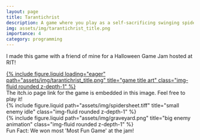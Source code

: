 ```yaml
---
layout: page
title: Tarantichrist
description: A game where you play as a self-sacrificing swinging spider!
img: assets/img/tarantichrist_title.png
importance: 4
category: programming
---
```


I made this game with a friend of mine for a Halloween Game Jam hosted at RIT! 

<div class="row">
    <div class="col-sm mt-3 mt-md-0">
        <a href='https://khrindour.itch.io/tarantichrist'>
            {% include figure.liquid loading="eager" path="assets/img/tarantichrist_title.png" title="game title art" class="img-fluid rounded z-depth-1" %}
        </a>
    </div>
</div>
<div class="caption">
    The itch.io page link for the game is embedded in this image. Feel free to play it!
</div>

<div class="row justify-content-sm-center">
    <div class="col-sm mt-3 mt-md-0">
        {% include figure.liquid path="assets/img/spidersheet.tiff" title="small enemy idle" class="img-fluid rounded z-depth-1" %}
    </div>
    <div class="col-sm mt-3 mt-md-0">
        {% include figure.liquid path="assets/img/graveyard.png" title="big enemy animation" class="img-fluid rounded z-depth-1" %}
    </div>
</div>
<div class="caption">
    Fun Fact: We won most 'Most Fun Game' at the jam!
</div>
